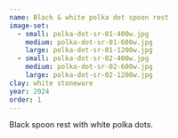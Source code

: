 ```yaml
---
name: Black & white polka dot spoon rest
image-set:
  - small: polka-dot-sr-01-400w.jpg
    medium: polka-dot-sr-01-600w.jpg
    large: polka-dot-sr-01-1200w.jpg
  - small: polka-dot-sr-02-400w.jpg
    medium: polka-dot-sr-02-600w.jpg
    large: polka-dot-sr-02-1200w.jpg
clay: white stoneware
year: 2024
order: 1
---
```


Black spoon rest with white polka dots.